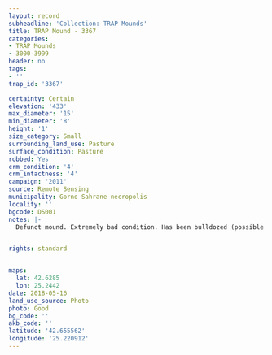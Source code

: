 ```yaml
---
layout: record
subheadline: 'Collection: TRAP Mounds'
title: TRAP Mound - 3367
categories:
- TRAP Mounds
- 3000-3999
header: no
tags:
- ''
trap_id: '3367'

certainty: Certain
elevation: '433'
max_diameter: '15'
min_diameter: '8'
height: '1'
size_category: Small
surrounding_land_use: Pasture
surface_condition: Pasture
robbed: Yes
crm_condition: '4'
crm_intactness: '4'
campaign: '2011'
source: Remote Sensing
municipality: Gorno Sahrane necropolis
locality: ''
bgcode: DS001
notes: |-
  Defunct mound. Extremely bad condition. Has been bulldozed (possible excavation work).


rights: standard


maps:
  lat: 42.6285
  lon: 25.2442
date: 2018-05-16
land_use_source: Photo
photo: Good
bg_code: ''
akb_code: ''
latitude: '42.655562'
longitude: '25.220912'
---
```

